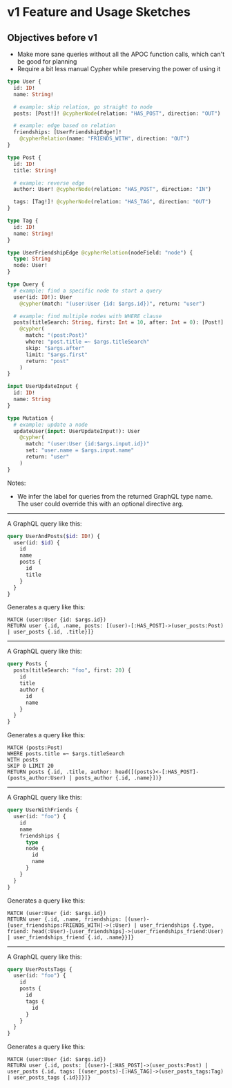 # v1 Feature and Usage Sketches

## Objectives before v1

- Make more sane queries without all the APOC function calls, which can't be good for planning
- Require a bit less manual Cypher while preserving the power of using it

```graphql
type User {
  id: ID!
  name: String!

  # example: skip relation, go straight to node
  posts: [Post!]! @cypherNode(relation: "HAS_POST", direction: "OUT")

  # example: edge based on relation
  friendships: [UserFriendshipEdge!]!
    @cypherRelation(name: "FRIENDS_WITH", direction: "OUT")
}

type Post {
  id: ID!
  title: String!

  # example: reverse edge
  author: User! @cypherNode(relation: "HAS_POST", direction: "IN")

  tags: [Tag!]! @cypherNode(relation: "HAS_TAG", direction: "OUT")
}

type Tag {
  id: ID!
  name: String!
}

type UserFriendshipEdge @cypherRelation(nodeField: "node") {
  type: String
  node: User!
}

type Query {
  # example: find a specific node to start a query
  user(id: ID!): User
    @cypher(match: "(user:User {id: $args.id})", return: "user")

  # example: find multiple nodes with WHERE clause
  posts(titleSearch: String, first: Int = 10, after: Int = 0): [Post!]!
    @cypher(
      match: "(post:Post)"
      where: "post.title =~ $args.titleSearch"
      skip: "$args.after"
      limit: "$args.first"
      return: "post"
    )
}

input UserUpdateInput {
  id: ID!
  name: String
}

type Mutation {
  # example: update a node
  updateUser(input: UserUpdateInput!): User
    @cypher(
      match: "(user:User {id:$args.input.id})"
      set: "user.name = $args.input.name"
      return: "user"
    )
}
```

Notes:

- We infer the label for queries from the returned GraphQL type name. The user could override this with an optional directive arg.

---

A GraphQL query like this:

```graphql
query UserAndPosts($id: ID!) {
  user(id: $id) {
    id
    name
    posts {
      id
      title
    }
  }
}
```

Generates a query like this:

```cypher
MATCH (user:User {id: $args.id})
RETURN user {.id, .name, posts: [(user)-[:HAS_POST]->(user_posts:Post) | user_posts {.id, .title}]}
```

---

A GraphQL query like this:

```graphql
query Posts {
  posts(titleSearch: "foo", first: 20) {
    id
    title
    author {
      id
      name
    }
  }
}
```

Generates a query like this:

```cypher
MATCH (posts:Post)
WHERE posts.title =~ $args.titleSearch
WITH posts
SKIP 0 LIMIT 20
RETURN posts {.id, .title, author: head([(posts)<-[:HAS_POST]-(posts_author:User) | posts_author {.id, .name}])}
```

---

A GraphQL query like this:

```graphql
query UserWithFriends {
  user(id: "foo") {
    id
    name
    friendships {
      type
      node {
        id
        name
      }
    }
  }
}
```

Generates a query like this:

```cypher
MATCH (user:User {id: $args.id})
RETURN user {.id, .name, friendships: [(user)-[user_friendships:FRIENDS_WITH]->(:User) | user_friendships {.type, friend: head(:User)-[user_friendships]->(user_friendships_friend:User) | user_friendships_friend {.id, .name}}]}
```

---

A GraphQL query like this:

```graphql
query UserPostsTags {
  user(id: "foo") {
    id
    posts {
      id
      tags {
        id
      }
    }
  }
}
```

Generates a query like this:

```cypher
MATCH (user:User {id: $args.id})
RETURN user {.id, posts: [(user)-[:HAS_POST]->(user_posts:Post) | user_posts {.id, tags: [(user_posts)-[:HAS_TAG]->(user_posts_tags:Tag) | user_posts_tags {.id}]}]}
```
